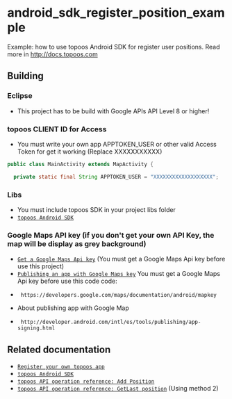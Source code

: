 android_sdk_register_position_example
=====================================

Example: how to use topoos Android SDK for register user positions. Read more in http://docs.topoos.com

## Building

### Eclipse
 * This project has to be build with Google APIs API Level 8 or higher!

### topoos CLIENT ID for Access
 * You must write your own app APPTOKEN_USER or other valid Access Token for get it working (Replace XXXXXXXXXXX)
  
```java
public class MainActivity extends MapActivity {

  private static final String APPTOKEN_USER = "XXXXXXXXXXXXXXXXXXX";
```

### Libs
 * You must include topoos SDK in your project libs folder
 * [`topoos Android SDK`][URI_TOPOOS_ANDROID_SDK]

### Google Maps API key (if you don't get your own API Key, the map will be display as grey background)

 * [`Get a Google Maps Api key`][URI_GOOGLEMAPSKEY] (You must get a Google Maps Api key before use this project)
 * [`Publishing an app with Google Maps key`][URI_GOOGLEMAPSPUBLISH]
You must get a Google Maps Api key before use this code code: 
 *   	https://developers.google.com/maps/documentation/android/mapkey
 * About publishing app with Google Map
 *		http://developer.android.com/intl/es/tools/publishing/app-signing.html

## Related documentation

 * [`Register your own topoos app`][URI_TOPOOS_REGISTER_APP]
 * [`topoos Android SDK`][URI_TOPOOS_ANDROID_SDK]
 * [`topoos API operation reference: Add Position`][URI_TOPOOS_APIREF_ADDPOS]
 * [`topoos API operation reference: GetLast position`][URI_TOPOOS_APIREF_GETPOS] (Using method 2)

[URI_GOOGLEMAPSKEY]: https://developers.google.com/maps/documentation/android/mapkey
[URI_GOOGLEMAPSPUBLISH]: http://developer.android.com/intl/es/tools/publishing/app-signing.html
[URI_TOPOOS_REGISTER_APP]: http://docs.topoos.com/api-guides/registering-your-app/
[URI_TOPOOS_ANDROID_SDK]: http://docs.topoos.com/tools/sdks/android/
[URI_TOPOOS_APIREF_ADDPOS]: http://docs.topoos.com/reference/positions/add/
[URI_TOPOOS_APIREF_GETPOS]: http://docs.topoos.com/reference/positions/get/
